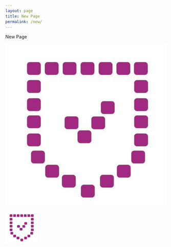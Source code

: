 ```yaml
---
layout: page
title: New Page
permalink: /new/
---
```


New Page

![Union Logo](images/union_logo.jpg)

<img align="left" width="100" height="100" src="/images/union_logo.jpg">
